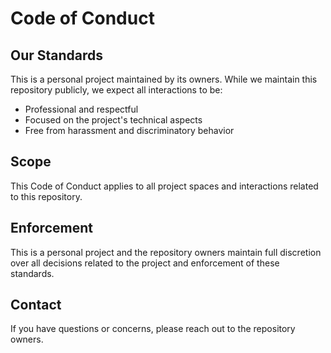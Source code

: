 # Code of Conduct

## Our Standards

This is a personal project maintained by its owners. While we maintain this repository publicly, we expect all interactions to be:

* Professional and respectful
* Focused on the project's technical aspects
* Free from harassment and discriminatory behavior

## Scope

This Code of Conduct applies to all project spaces and interactions related to this repository.

## Enforcement

This is a personal project and the repository owners maintain full discretion over all decisions related to the project and enforcement of these standards.

## Contact

If you have questions or concerns, please reach out to the repository owners.
